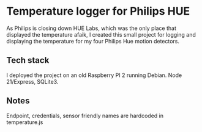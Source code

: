 # Temperature logger for Philips HUE
As Philips is closing down HUE Labs, which was the only place that displayed the temperature afaik,
I created this small project for logging and displaying the temperature for my four Philips Hue motion detectors.

## Tech stack
I deployed the project on an old Raspberry PI 2 running Debian. Node 21/Express, SQLite3.

## Notes
Endpoint, credentials, sensor friendly names are hardcoded in temperature.js



